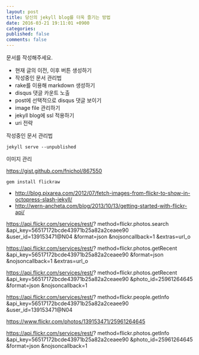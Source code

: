 ```yaml
---
layout: post
title: 당신의 jekyll blog를 더욱 즐기는 방법
date: 2016-03-21 19:11:01 +0900
categories: 
published: false
comments: false
---
```


문서를 작성해주세요.
<!--more-->

- 현재 글의 이전, 이후 버튼 생성하기
- 작성중인 문서 관리법
- rake를 이용해 markdown 생성하기
- disqus 댓글 카운트 노출
- post에 선택적으로 disqus 댓글 보이기
- image file 관리하기
- jekyll blog에 ssl 적용하기
- uri 전략


작성중인 문서 관리법

```shell
jekyll serve --unpublished
```

이미지 관리

https://gist.github.com/fnichol/867550

```
gem install flickraw
```

- http://blog.pixarea.com/2012/07/fetch-images-from-flickr-to-show-in-octopress-slash-jekyll/
- http://wern-ancheta.com/blog/2013/10/13/getting-started-with-flickr-api/


https://api.flickr.com/services/rest/?
method=flickr.photos.search
&api_key=56517172bcde43971b25a82a2ceaee90
&user_id=139153471@N04
&format=json
&nojsoncallback=1
&extras=url_o


https://api.flickr.com/services/rest/?
method=flickr.photos.getRecent
&api_key=56517172bcde43971b25a82a2ceaee90
&format=json
&nojsoncallback=1
&extras=url_o



https://api.flickr.com/services/rest/?
method=flickr.photos.getRecent
&api_key=56517172bcde43971b25a82a2ceaee90
&photo_id=25961264645
&format=json
&nojsoncallback=1


https://api.flickr.com/services/rest/?
method=flickr.people.getInfo
&api_key=56517172bcde43971b25a82a2ceaee90
&user_id=139153471@N04



https://www.flickr.com/photos/139153471/25961264645 

 
https://api.flickr.com/services/rest/?
method=flickr.photos.getInfo
&api_key=56517172bcde43971b25a82a2ceaee90
&photo_id=25961264645
&format=json
&nojsoncallback=1 
 